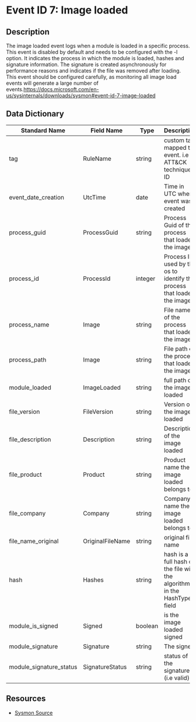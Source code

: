 # Event ID 7: Image loaded

## Description
The image loaded event logs when a module is loaded in a specific process. This event is disabled by default and needs to be configured with the -l option. It indicates the process in which the module is loaded, hashes and signature information. The signature is created asynchronously for performance reasons and indicates if the file was removed after loading. This event should be configured carefully, as monitoring all image load events will generate a large number of events.<a href="https://docs.microsoft.com/en-us/sysinternals/downloads/sysmon#event-id-7-image-loaded">https://docs.microsoft.com/en-us/sysinternals/downloads/sysmon#event-id-7-image-loaded</a>

## Data Dictionary
|Standard Name|Field Name|Type|Description|Sample Value|
|---|---|---|---|---|
|tag|RuleName|string|custom tag mapped to event. i.e ATT&CK technique ID|T1114|
|event_date_creation|UtcTime|date|Time in UTC when event was created|4/11/18 5:46|
|process_guid|ProcessGuid|string|Process Guid of the process that loaded the image|{A98268C1-A12A-5ACD-0000-0010E4C8B300}|
|process_id|ProcessId|integer|Process ID used by the os to identify the process that loaded the image|3532|
|process_name|Image|string|File name of the process that loaded the image|cmd.exe|
|process_path|Image|string|File path of the process that loaded the image|C:\Windows\System32\cmd.exe|
|module_loaded|ImageLoaded|string|full path of the image loaded|C:\Windows\System32\msvcrt.dll|
|file_version|FileVersion|string|Version of the image loaded|7.0.16299.125 (WinBuild.160101.0800)|
|file_description|Description|string|Description of the image loaded|Windows NT CRT DLL|
|file_product|Product|string|Product name the image loaded belongs to|Microsoft® Windows® Operating System|
|file_company|Company|string|Company name the image loaded belongs to|Microsoft Corporation|
|file_name_original|OriginalFileName|string|original file name|?|
|hash|Hashes|string|hash is a full hash of the file with the algorithms in the HashType field|SHA1=AEB9839D02C99A3E7EED1F12671C3F827221EDF8, MD5=68195105C7D9A2B5DF5BB82ECA521092, SHA256=556FF2B03495E2117223E5697B54253F30BD10ED3C67468947D79945168A624A, IMPHASH=C16CC99941EF5E18707133A2532B7D0C|
|module_is_signed|Signed|boolean|is the image loaded signed|TRUE|
|module_signature|Signature|string|The signer|Microsoft Corporation|
|module_signature_status|SignatureStatus|string|status of the signature (i.e valid)|Valid|

## Resources
* [Sysmon Source](https://docs.microsoft.com/en-us/sysinternals/downloads/sysmon#event-id-7-image-loaded)
